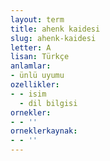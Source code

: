 ```yaml
---
layout: term
title: ahenk kaidesi
slug: ahenk-kaidesi
letter: A
lisan: Türkçe
anlamlar:
- ünlü uyumu
ozellikler:
- - isim
  - dil bilgisi
ornekler:
- - ''
orneklerkaynak:
- - ''
---
```

